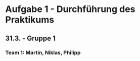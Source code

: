 # Aufgabe 1 - Durchführung des Praktikums

## 31.3. - Gruppe 1

### Team 1: Martin, Niklas, Philipp
